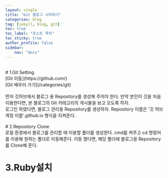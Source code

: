 ```yaml
---
layout: single
title: "Git 블로그 시작하기"
categories: blog
tag: [jekyll, blog, git]
toc: true
toc_label: "포스트 목차"
toc_sticky: true
author_profile: false
sidebar:
    nav: "docs"
---
```

<br>
# 1.Git Setting

<br>  
[Git 이동](https://github.com/)  
<br>
[Git 배우러 가기](/categories/git)
<br>  
<br>
먼저 깃허브에서 블로그 용 Repository를 생성해 주어야 한다.  
만약 본인이 깃을 처음 이용한다면,  
본 블로그의 Git 카테고리의 게시물을 보고 오도록 하자.  
<br>
로그인 하였다면,  
블로그 관리용 Repository를 생성하자.  
Repository 이름은  
<span>'깃 허브 계정 이름'.github.io</span>     
형식을 지켜준다.  
<br>

<br>
# 2.Repository Clone
<br>  
로컬 환경에서 블로그를 관리할 때 이용할 폴더를 생성한다.  
cmd를 켜주고 cd 명령어를 이용해 원하는 폴더로 이동해준다.  
이동 했다면, 해당 폴더에 블로그용 Repository를 Clone해 준다.  
<br>  

# 3.Ruby설치
<br>  



